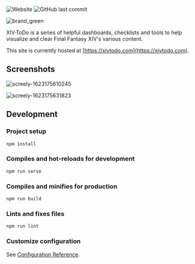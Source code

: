 ![Website](https://img.shields.io/website?url=https%3A%2F%2Fxivtodo.com)
![GitHub last commit](https://img.shields.io/github/last-commit/bourgeoisor/xivtodo)

![brand_green](https://user-images.githubusercontent.com/3271352/121793388-ecb93c80-cbd4-11eb-9c88-549be5832789.png)

XIV·ToDo is a series of helpful dashboards, checklists and tools to help visualize and clear Final Fantasy XIV's various content.

This site is currently hosted at [https://xivtodo.com](https://xivtodo.com).

## Screenshots

![screely-1623175610245](https://user-images.githubusercontent.com/3271352/121235356-2a336800-c86b-11eb-9483-6431027efa06.png)

![screely-1623175631823](https://user-images.githubusercontent.com/3271352/121235385-34edfd00-c86b-11eb-80cb-f2e8c5320003.png)

## Development

### Project setup
```
npm install
```

### Compiles and hot-reloads for development
```
npm run serve
```

### Compiles and minifies for production
```
npm run build
```

### Lints and fixes files
```
npm run lint
```

### Customize configuration
See [Configuration Reference](https://cli.vuejs.org/config/).
